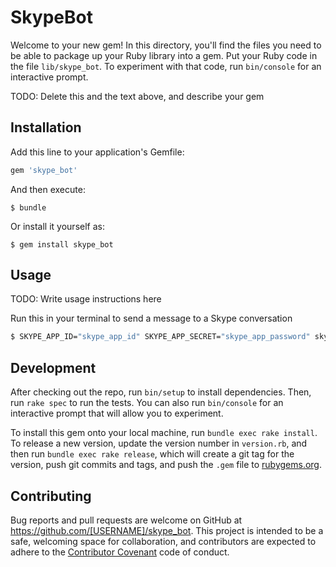# SkypeBot

Welcome to your new gem! In this directory, you'll find the files you need to be able to package up your Ruby library into a gem. Put your Ruby code in the file `lib/skype_bot`. To experiment with that code, run `bin/console` for an interactive prompt.

TODO: Delete this and the text above, and describe your gem

## Installation

Add this line to your application's Gemfile:

```ruby
gem 'skype_bot'
```

And then execute:

    $ bundle

Or install it yourself as:

    $ gem install skype_bot

## Usage

TODO: Write usage instructions here

Run this in your terminal to send a message to a Skype conversation

```bash
$ SKYPE_APP_ID="skype_app_id" SKYPE_APP_SECRET="skype_app_password" skype_bot message "message content" -c "skype_conversation_id"
```

## Development

After checking out the repo, run `bin/setup` to install dependencies. Then, run `rake spec` to run the tests. You can also run `bin/console` for an interactive prompt that will allow you to experiment.

To install this gem onto your local machine, run `bundle exec rake install`. To release a new version, update the version number in `version.rb`, and then run `bundle exec rake release`, which will create a git tag for the version, push git commits and tags, and push the `.gem` file to [rubygems.org](https://rubygems.org).

## Contributing

Bug reports and pull requests are welcome on GitHub at https://github.com/[USERNAME]/skype_bot. This project is intended to be a safe, welcoming space for collaboration, and contributors are expected to adhere to the [Contributor Covenant](http://contributor-covenant.org) code of conduct.


